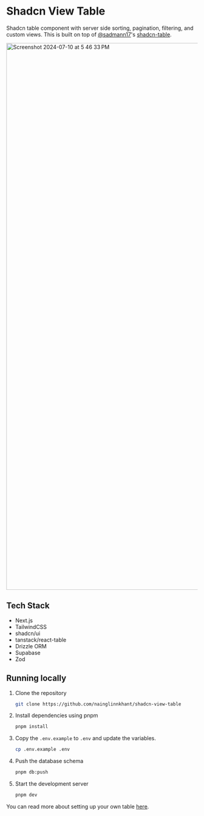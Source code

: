 # Shadcn View Table

Shadcn table component with server side sorting, pagination, filtering, and custom views. This is built on top of [@sadmann17](https://x.com/sadmann17)'s [shadcn-table](https://github.com/sadmann7/shadcn-table).

<img width="1440" alt="Screenshot 2024-07-10 at 5 46 33 PM" src="https://github.com/user-attachments/assets/ef0f9158-02f0-49de-bc14-3905324ca322">

## Tech Stack

- Next.js
- TailwindCSS
- shadcn/ui
- tanstack/react-table
- Drizzle ORM
- Supabase
- Zod

## Running locally

1. Clone the repository

   ```bash
   git clone https://github.com/nainglinnkhant/shadcn-view-table
   ```

2. Install dependencies using pnpm

   ```bash
   pnpm install
   ```

3. Copy the `.env.example` to `.env` and update the variables.

   ```bash
   cp .env.example .env
   ```

4. Push the database schema

   ```bash
   pnpm db:push
   ```

5. Start the development server

   ```bash
   pnpm dev
   ```

You can read more about setting up your own table [here](https://github.com/sadmann7/shadcn-table?tab=readme-ov-file#build-your-own-table).
